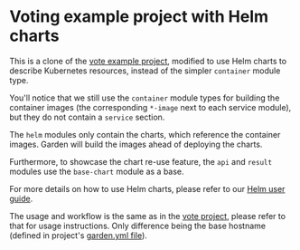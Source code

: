 # Voting example project with Helm charts

This is a clone of the [vote example project](../vote/README.md), modified to use Helm charts to describe
Kubernetes resources, instead of the simpler `container` module type.

You'll notice that we still use the `container` module types for building the container images (the corresponding
`*-image` next to each service module), but they do not contain a `service` section.

The `helm` modules only contain the charts, which reference the container images. Garden will build the images
ahead of deploying the charts.

Furthermore, to showcase the chart re-use feature, the `api` and `result` modules use the `base-chart` module
as a base.

For more details on how to use Helm charts, please refer to our
[Helm user guide](../../docs/k8s-plugins/actions/deploy/helm.md).

The usage and workflow is the same as in the [vote project](../vote/README.md), please refer to that for usage
instructions. Only difference being the base hostname (defined in project's [garden.yml file](garden.yml)).
